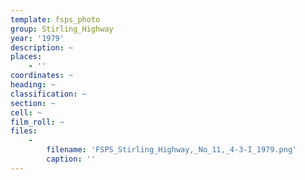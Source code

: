 ```yaml
---
template: fsps_photo
group: Stirling_Highway
year: '1979'
description: ~
places:
    - ''
coordinates: ~
heading: ~
classification: ~
section: ~
cell: ~
film_roll: ~
files:
    -
        filename: 'FSPS_Stirling_Highway,_No_11,_4-3-I_1979.png'
        caption: ''
---
```

